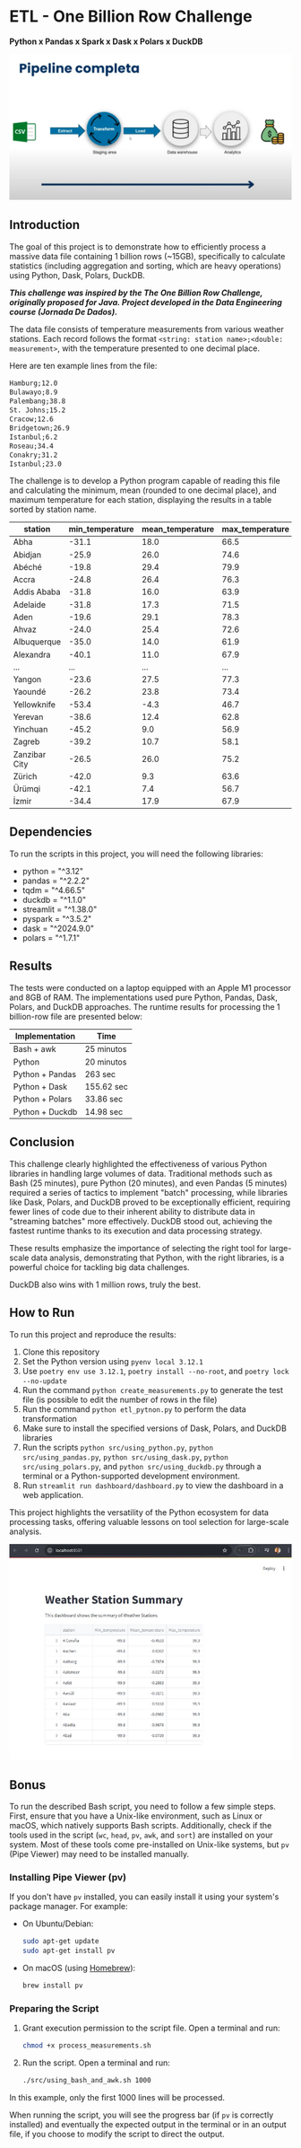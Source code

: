 # ETL - One Billion Row Challenge

**Python x Pandas x Spark x Dask x Polars x DuckDB**

![Project_Flow](img/ETL_pipeline.JPG)

## Introduction

The goal of this project is to demonstrate how to efficiently process a massive data file containing 1 billion rows (~15GB), specifically to calculate statistics (including aggregation and sorting, which are heavy operations) using Python, Dask, Polars, DuckDB.

***This challenge was inspired by the The One Billion Row Challenge, originally proposed for Java. Project developed in the Data Engineering course (Jornada De Dados).***

The data file consists of temperature measurements from various weather stations. Each record follows the format `<string: station name>;<double: measurement>`, with the temperature presented to one decimal place.

Here are ten example lines from the file:

```
Hamburg;12.0
Bulawayo;8.9
Palembang;38.8
St. Johns;15.2
Cracow;12.6
Bridgetown;26.9
Istanbul;6.2
Roseau;34.4
Conakry;31.2
Istanbul;23.0
```

The challenge is to develop a Python program capable of reading this file and calculating the minimum, mean (rounded to one decimal place), and maximum temperature for each station, displaying the results in a table sorted by station name.

| station      | min_temperature | mean_temperature | max_temperature |
|--------------|-----------------|------------------|-----------------|
| Abha         | -31.1           | 18.0             | 66.5            |
| Abidjan      | -25.9           | 26.0             | 74.6            |
| Abéché       | -19.8           | 29.4             | 79.9            |
| Accra        | -24.8           | 26.4             | 76.3            |
| Addis Ababa  | -31.8           | 16.0             | 63.9            |
| Adelaide     | -31.8           | 17.3             | 71.5            |
| Aden         | -19.6           | 29.1             | 78.3            |
| Ahvaz        | -24.0           | 25.4             | 72.6            |
| Albuquerque  | -35.0           | 14.0             | 61.9            |
| Alexandra    | -40.1           | 11.0             | 67.9            |
| ...          | ...             | ...              | ...             |
| Yangon       | -23.6           | 27.5             | 77.3            |
| Yaoundé      | -26.2           | 23.8             | 73.4            |
| Yellowknife  | -53.4           | -4.3             | 46.7            |
| Yerevan      | -38.6           | 12.4             | 62.8            |
| Yinchuan     | -45.2           | 9.0              | 56.9            |
| Zagreb       | -39.2           | 10.7             | 58.1            |
| Zanzibar City| -26.5           | 26.0             | 75.2            |
| Zürich       | -42.0           | 9.3              | 63.6            |
| Ürümqi       | -42.1           | 7.4              | 56.7            |
| İzmir        | -34.4           | 17.9             | 67.9            |

## Dependencies
To run the scripts in this project, you will need the following libraries:

* python = "^3.12"
* pandas = "^2.2.2"
* tqdm = "^4.66.5"
* duckdb = "^1.1.0"
* streamlit = "^1.38.0"
* pyspark = "^3.5.2"
* dask = "^2024.9.0"
* polars = "^1.7.1"


## Results
The tests were conducted on a laptop equipped with an Apple M1 processor and 8GB of RAM. The implementations used pure Python, Pandas, Dask, Polars, and DuckDB approaches. The runtime results for processing the 1 billion-row file are presented below:

| Implementation | Time |
| --- | --- |
| Bash + awk | 25 minutos |
| Python | 20 minutos |
| Python + Pandas | 263 sec |
| Python + Dask | 155.62 sec  |
| Python + Polars | 33.86 sec |
| Python + Duckdb | 14.98 sec |

## Conclusion

This challenge clearly highlighted the effectiveness of various Python libraries in handling large volumes of data. Traditional methods such as Bash (25 minutes), pure Python (20 minutes), and even Pandas (5 minutes) required a series of tactics to implement "batch" processing, while libraries like Dask, Polars, and DuckDB proved to be exceptionally efficient, requiring fewer lines of code due to their inherent ability to distribute data in "streaming batches" more effectively. DuckDB stood out, achieving the fastest runtime thanks to its execution and data processing strategy.

These results emphasize the importance of selecting the right tool for large-scale data analysis, demonstrating that Python, with the right libraries, is a powerful choice for tackling big data challenges.

DuckDB also wins with 1 million rows, truly the best.

## How to Run

To run this project and reproduce the results:

1. Clone this repository
2. Set the Python version using `pyenv local 3.12.1`
3. Use `poetry env use 3.12.1`, `poetry install --no-root`, and `poetry lock --no-update`
4. Run the command `python create_measurements.py` to generate the test file (is possible to edit the number of rows in the file)
5. Run the command `python etl_pytnon.py` to perform the data transformation
6. Make sure to install the specified versions of Dask, Polars, and DuckDB libraries
7. Run the scripts `python src/using_python.py`, `python src/using_pandas.py`, `python src/using_dask.py`, `python src/using_polars.py`, and `python src/using_duckdb.py` through a terminal or a Python-supported development environment.
8. Run `streamlit run dashboard/dashboard.py` to view the dashboard in a web application.

This project highlights the versatility of the Python ecosystem for data processing tasks, offering valuable lessons on tool selection for large-scale analysis.

![Project_Flow](img/Streamlit_localhost.JPG)

## Bonus

To run the described Bash script, you need to follow a few simple steps. First, ensure that you have a Unix-like environment, such as Linux or macOS, which natively supports Bash scripts. Additionally, check if the tools used in the script (`wc`, `head`, `pv`, `awk`, and `sort`) are installed on your system. Most of these tools come pre-installed on Unix-like systems, but `pv` (Pipe Viewer) may need to be installed manually.

### Installing Pipe Viewer (pv)

If you don't have `pv` installed, you can easily install it using your system's package manager. For example:

* On Ubuntu/Debian:
    
    ```bash
    sudo apt-get update
    sudo apt-get install pv
    ```
    
* On macOS (using [Homebrew](https://brew.sh/)):
    
    ```bash
    brew install pv
    ```

### Preparing the Script

1. Grant execution permission to the script file. Open a terminal and run:
    
    ```bash
    chmod +x process_measurements.sh
    ```

2. Run the script. Open a terminal and run:
   
   ```bash
   ./src/using_bash_and_awk.sh 1000
   ```

In this example, only the first 1000 lines will be processed.

When running the script, you will see the progress bar (if `pv` is correctly installed) and eventually the expected output in the terminal or in an output file, if you choose to modify the script to direct the output.
